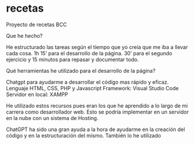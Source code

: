 # recetas
Proyecto de recetas BCC


Que he hecho?

  He estructurado las tareas según el tiempo que yo creía que me iba a llevar cada cosa. 1h 15’ para el desarrollo de la página. 30’ para el segundo ejercicio y 15 minutos para repasar y documentar todo.

Qué herramientas he utilizado para el desarrollo de la página?

  Chatgpt para ayudarme a desarrollar el código mas rápido y eficaz.
  Lenguaje HTML, CSS, PHP y Javascript
  Framework: Visual Studio Code
  Servidor en local: XAMPP
  
  He utilizado estos recursos pues eran los que he aprendido a lo largo de mi carrera como desarrollador web. Esto se podría implementar en un servidor en la nube con un sistema de Hosting. 
  
  ChatGPT ha sido una gran ayuda a la hora de ayudarme en la creación del código y en la estructuración del mismo. También lo he utilizado 
